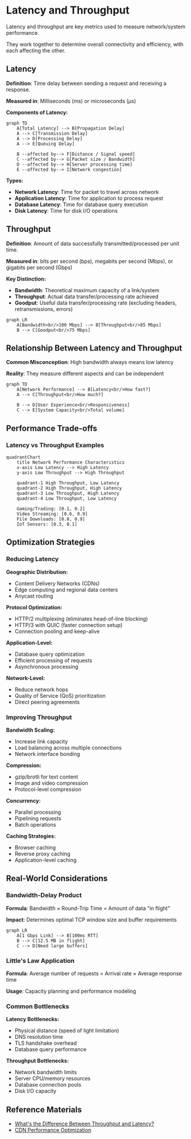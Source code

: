 # Latency and Throughput

Latency and throughput are key metrics used to measure network/system performance.

They work together to determine overall connectivity and efficiency, with each affecting the other.

## Latency

**Definition**: Time delay between sending a request and receiving a response.

**Measured in**: Milliseconds (ms) or microseconds (μs)

**Components of Latency:**

```mermaid
graph TD
    A[Total Latency] --> B[Propagation Delay]
    A --> C[Transmission Delay] 
    A --> D[Processing Delay]
    A --> E[Queuing Delay]
    
    B --affected by--> F[Distance / Signal speed]
    C --affected by--> G[Packet size / Bandwidth]
    D --affected by--> H[Server processing time]
    E --affected by--> I[Network congestion]
```

**Types:**

- **Network Latency**: Time for packet to travel across network
- **Application Latency**: Time for application to process request
- **Database Latency**: Time for database query execution
- **Disk Latency**: Time for disk I/O operations

## Throughput

**Definition**: Amount of data successfully transmitted/processed per unit time.

**Measured in**: bits per second (bps), megabits per second (Mbps), or gigabits per second (Gbps)

**Key Distinction:**

- **Bandwidth**: Theoretical maximum capacity of a link/system
- **Throughput**: Actual data transfer/processing rate achieved
- **Goodput**: Useful data transfer/processing rate (excluding headers, retransmissions, errors)

```mermaid
graph LR
    A[Bandwidth<br/>100 Mbps] --> B[Throughput<br/>85 Mbps]
    B --> C[Goodput<br/>75 Mbps]
```

## Relationship Between Latency and Throughput

**Common Misconception**: High bandwidth always means low latency

**Reality**: They measure different aspects and can be independent

```mermaid
graph TD
    A[Network Performance] --> B[Latency<br/>How fast?]
    A --> C[Throughput<br/>How much?]
    
    B --> D[User Experience<br/>Responsiveness]
    C --> E[System Capacity<br/>Total volume]
```

## Performance Trade-offs

### Latency vs Throughput Examples

```mermaid
quadrantChart
    title Network Performance Characteristics
    x-axis Low Latency --> High Latency
    y-axis Low Throughput --> High Throughput
    
    quadrant-1 High Throughput, Low Latency
    quadrant-2 High Throughput, High Latency  
    quadrant-3 Low Throughput, High Latency
    quadrant-4 Low Throughput, Low Latency
    
    Gaming/Trading: [0.1, 0.2]
    Video Streaming: [0.6, 0.9]
    File Downloads: [0.8, 0.9]
    IoT Sensors: [0.3, 0.1]
```

## Optimization Strategies

### Reducing Latency

**Geographic Distribution:**

- Content Delivery Networks (CDNs)
- Edge computing and regional data centers
- Anycast routing

**Protocol Optimization:**

- HTTP/2 multiplexing (eliminates head-of-line blocking)
- HTTP/3 with QUIC (faster connection setup)
- Connection pooling and keep-alive

**Application-Level:**

- Database query optimization
- Efficient processing of requests
- Asynchronous processing

**Network-Level:**

- Reduce network hops
- Quality of Service (QoS) prioritization
- Direct peering agreements

### Improving Throughput

**Bandwidth Scaling:**

- Increase link capacity
- Load balancing across multiple connections
- Network interface bonding

**Compression:**

- gzip/brotli for text content
- Image and video compression
- Protocol-level compression

**Concurrency:**

- Parallel processing
- Pipelining requests
- Batch operations

**Caching Strategies:**

- Browser caching
- Reverse proxy caching
- Application-level caching

## Real-World Considerations

### Bandwidth-Delay Product

**Formula**: Bandwidth × Round-Trip Time = Amount of data "in flight"

**Impact**: Determines optimal TCP window size and buffer requirements

```mermaid
graph LR
    A[1 Gbps Link] --> B[100ms RTT]
    B --> C[12.5 MB in flight]
    C --> D[Need large buffers]
```

### Little's Law Application

**Formula**: Average number of requests = Arrival rate × Average response time

**Usage**: Capacity planning and performance modeling

### Common Bottlenecks

**Latency Bottlenecks:**

- Physical distance (speed of light limitation)
- DNS resolution time
- TLS handshake overhead
- Database query performance

**Throughput Bottlenecks:**

- Network bandwidth limits
- Server CPU/memory resources
- Database connection pools
- Disk I/O capacity

## Reference Materials

- [What's the Difference Between Throughput and Latency?](https://aws.amazon.com/compare/the-difference-between-throughput-and-latency/)
- [CDN Performance Optimization](https://www.cloudflare.com/learning/cdn/performance/)
